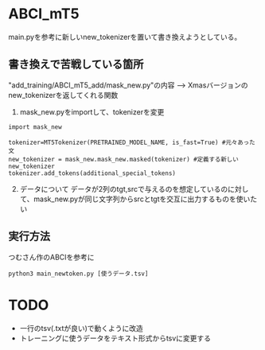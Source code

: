 # ABCI_mT5

main.pyを参考に新しいnew_tokenizerを置いて書き換えようとしている。

## 書き換えで苦戦している箇所

"add_training/ABCI_mT5_add/mask_new.py"の内容 --> Xmasバージョンのnew_tokenizerを返してくれる関数

1. mask_new.pyをimportして、tokenizerを変更
```
import mask_new

tokenizer=MT5Tokenizer(PRETRAINED_MODEL_NAME, is_fast=True) #元々あった文
new_tokenizer = mask_new.mask_new.masked(tokenizer) #定義する新しいnew_tokenizer
tokenizer.add_tokens(additional_special_tokens)
```

2. データについて
データが2列のtgt,srcで与えるのを想定しているのに対して、mask_new.pyが同じ文字列からsrcとtgtを交互に出力するものを使いたい

## 実行方法
つむさん作のABCIを参考に
```
python3 main_newtoken.py [使うデータ.tsv]
```

# TODO
- 一行のtsv(.txtが良い)で動くように改造
- トレーニングに使うデータをテキスト形式からtsvに変更する





